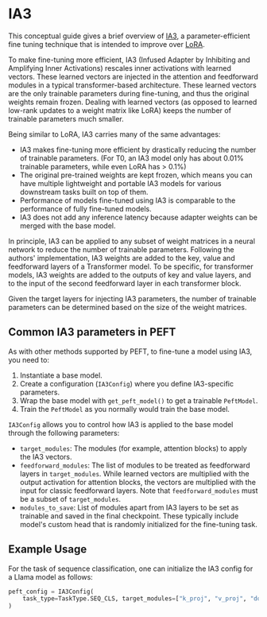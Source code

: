 <!--Copyright 2023 The HuggingFace Team. All rights reserved.

Licensed under the Apache License, Version 2.0 (the "License"); you may not use this file except in compliance with
the License. You may obtain a copy of the License at

http://www.apache.org/licenses/LICENSE-2.0

Unless required by applicable law or agreed to in writing, software distributed under the License is distributed on
an "AS IS" BASIS, WITHOUT WARRANTIES OR CONDITIONS OF ANY KIND, either express or implied. See the License for the
specific language governing permissions and limitations under the License.

⚠️ Note that this file is in Markdown but contain specific syntax for our doc-builder (similar to MDX) that may not be
rendered properly in your Markdown viewer.

-->

# IA3

This conceptual guide gives a brief overview of [IA3](https://arxiv.org/abs/2205.05638), a parameter-efficient fine
tuning technique that is
intended to improve over [LoRA](./lora).

To make fine-tuning more efficient, IA3 (Infused Adapter by Inhibiting and Amplifying Inner Activations)
rescales inner activations with learned vectors. These learned vectors are injected in the attention and feedforward
modules
in a typical transformer-based architecture. These learned vectors are the only trainable parameters during fine-tuning,
and thus the original
weights remain frozen. Dealing with learned vectors (as opposed to learned low-rank updates to a weight matrix like
LoRA)
keeps the number of trainable parameters much smaller.

Being similar to LoRA, IA3 carries many of the same advantages:

* IA3 makes fine-tuning more efficient by drastically reducing the number of trainable parameters. (For T0, an IA3 model
  only has about 0.01% trainable parameters, while even LoRA has > 0.1%)
* The original pre-trained weights are kept frozen, which means you can have multiple lightweight and portable IA3
  models for various downstream tasks built on top of them.
* Performance of models fine-tuned using IA3 is comparable to the performance of fully fine-tuned models.
* IA3 does not add any inference latency because adapter weights can be merged with the base model.

In principle, IA3 can be applied to any subset of weight matrices in a neural network to reduce the number of trainable
parameters. Following the authors' implementation, IA3 weights are added to the key, value and feedforward layers
of a Transformer model. To be specific, for transformer models, IA3 weights are added to the outputs of key and value
layers, and to the input of the second feedforward layer
in each transformer block.

Given the target layers for injecting IA3 parameters, the number of trainable parameters
can be determined based on the size of the weight matrices.

## Common IA3 parameters in PEFT

As with other methods supported by PEFT, to fine-tune a model using IA3, you need to:

1. Instantiate a base model.
2. Create a configuration (`IA3Config`) where you define IA3-specific parameters.
3. Wrap the base model with `get_peft_model()` to get a trainable `PeftModel`.
4. Train the `PeftModel` as you normally would train the base model.

`IA3Config` allows you to control how IA3 is applied to the base model through the following parameters:

- `target_modules`: The modules (for example, attention blocks) to apply the IA3 vectors.
- `feedforward_modules`: The list of modules to be treated as feedforward layers in `target_modules`. While learned
  vectors are multiplied with
  the output activation for attention blocks, the vectors are multiplied with the input for classic feedforward layers.
  Note that `feedforward_modules` must be a subset of `target_modules`.
- `modules_to_save`: List of modules apart from IA3 layers to be set as trainable and saved in the final checkpoint.
  These typically include model's custom head that is randomly initialized for the fine-tuning task.

## Example Usage

For the task of sequence classification, one can initialize the IA3 config for a Llama model as follows:

```py
peft_config = IA3Config(
    task_type=TaskType.SEQ_CLS, target_modules=["k_proj", "v_proj", "down_proj"], feedforward_modules=["down_proj"]
)
```